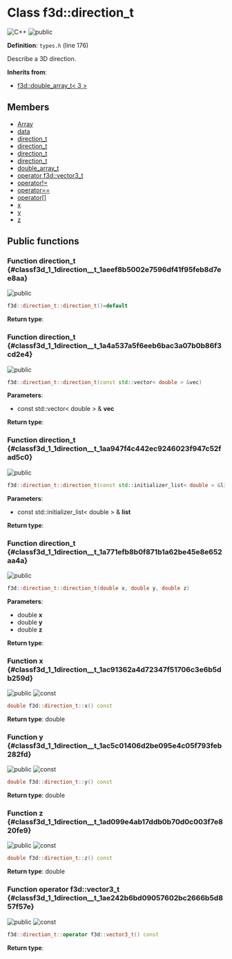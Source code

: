 # Class f3d::direction\_t

![][C++]
![][public]

**Definition**: `types.h` (line 176)



Describe a 3D direction.

**Inherits from**:

* [f3d::double\_array\_t\< 3 \>](classf3d_1_1double__array__t.md)

## Members

* [Array](classf3d_1_1double__array__t.md#classf3d_1_1double__array__t_1ab4ec6824918af432b4c7b3fa6ac54792)
* [data](classf3d_1_1double__array__t.md#classf3d_1_1double__array__t_1af27ad47a15ebbfde487ecb7d67ffe0de)
* [direction\_t](classf3d_1_1direction__t.md#classf3d_1_1direction__t_1aeef8b5002e7596df41f95feb8d7ee8aa)
* [direction\_t](classf3d_1_1direction__t.md#classf3d_1_1direction__t_1a4a537a5f6eeb6bac3a07b0b86f3cd2e4)
* [direction\_t](classf3d_1_1direction__t.md#classf3d_1_1direction__t_1aa947f4c442ec9246023f947c52fad5c0)
* [direction\_t](classf3d_1_1direction__t.md#classf3d_1_1direction__t_1a771efb8b0f871b1a62be45e8e652aa4a)
* [double\_array\_t](classf3d_1_1double__array__t.md#classf3d_1_1double__array__t_1a13bdc79ab1512e3105862d0cf06a1e50)
* [operator f3d::vector3\_t](classf3d_1_1direction__t.md#classf3d_1_1direction__t_1ae242b6bd09057602bc2666b5d857f57e)
* [operator!=](classf3d_1_1double__array__t.md#classf3d_1_1double__array__t_1a31aa2831b1185ba168f8b23951bb675b)
* [operator==](classf3d_1_1double__array__t.md#classf3d_1_1double__array__t_1a7a03eb4ac6c40822b820b8acd255e7c3)
* [operator[]](classf3d_1_1double__array__t.md#classf3d_1_1double__array__t_1a0c160f2e0625cce337988dd018e7b6a1)
* [x](classf3d_1_1direction__t.md#classf3d_1_1direction__t_1ac91362a4d72347f51706c3e6b5db259d)
* [y](classf3d_1_1direction__t.md#classf3d_1_1direction__t_1ac5c01406d2be095e4c05f793feb282fd)
* [z](classf3d_1_1direction__t.md#classf3d_1_1direction__t_1ad099e4ab17ddb0b70d0c003f7e820fe9)

## Public functions

### Function direction\_t {#classf3d_1_1direction__t_1aeef8b5002e7596df41f95feb8d7ee8aa}

![][public]


```cpp
f3d::direction_t::direction_t()=default
```








**Return type**: 



### Function direction\_t {#classf3d_1_1direction__t_1a4a537a5f6eeb6bac3a07b0b86f3cd2e4}

![][public]


```cpp
f3d::direction_t::direction_t(const std::vector< double > &vec)
```








**Parameters**:

* const std::vector< double > & **vec**

**Return type**: 



### Function direction\_t {#classf3d_1_1direction__t_1aa947f4c442ec9246023f947c52fad5c0}

![][public]


```cpp
f3d::direction_t::direction_t(const std::initializer_list< double > &list)
```








**Parameters**:

* const std::initializer_list< double > & **list**

**Return type**: 



### Function direction\_t {#classf3d_1_1direction__t_1a771efb8b0f871b1a62be45e8e652aa4a}

![][public]


```cpp
f3d::direction_t::direction_t(double x, double y, double z)
```








**Parameters**:

* double **x**
* double **y**
* double **z**

**Return type**: 



### Function x {#classf3d_1_1direction__t_1ac91362a4d72347f51706c3e6b5db259d}

![][public]
![][const]


```cpp
double f3d::direction_t::x() const
```








**Return type**: double



### Function y {#classf3d_1_1direction__t_1ac5c01406d2be095e4c05f793feb282fd}

![][public]
![][const]


```cpp
double f3d::direction_t::y() const
```








**Return type**: double



### Function z {#classf3d_1_1direction__t_1ad099e4ab17ddb0b70d0c003f7e820fe9}

![][public]
![][const]


```cpp
double f3d::direction_t::z() const
```








**Return type**: double



### Function operator f3d::vector3\_t {#classf3d_1_1direction__t_1ae242b6bd09057602bc2666b5d857f57e}

![][public]
![][const]


```cpp
f3d::direction_t::operator f3d::vector3_t() const
```








**Return type**: 





[public]: https://img.shields.io/badge/-public-brightgreen (public)
[C++]: https://img.shields.io/badge/language-C%2B%2B-blue (C++)
[const]: https://img.shields.io/badge/-const-lightblue (const)
[protected]: https://img.shields.io/badge/-protected-yellow (protected)
[static]: https://img.shields.io/badge/-static-lightgrey (static)